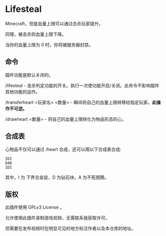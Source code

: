 # Lifesteal

Minecraft，但是血量上限可以通过击杀玩家提升。

同理，被击杀则血量上限下降。

当你的血量上限为 0 时，你将被服务器封禁。

## 命令

插件功能是默认关闭的。

/lifesteal - 击杀判定功能的开关。执行一次使功能开启/关闭。此命令不影响插件其他功能的运作。

/transferheart <玩家名> <数量> - 瞬间将自己的血量上限转移给指定玩家。**此操作不可逆。**

/drawheart <数量> - 将自己的血量上限转化为物品形态的心。

## 合成表

心物品不仅可以通过 /heart 合成，还可以用以下合成表合成:

```
IDI
DAD
IDI
```

其中，I 为 下界合金锭，D 为钻石块，A 为不死图腾。

## 版权

此插件使用 GPLv3 License 。

允许使用此插件录制游戏视频，无需联系我获取许可。

但需要在发布视频时在明显可见的地方标注作者以及本仓库的地址。

